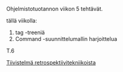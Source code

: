 Ohjelmistotuotannon viikon 5 tehtävät.

tällä viikolla:

1. tag -treeniä
2. Command -suunnittelumallin harjoittelua

T.6

[Tiivistelmä retrospektiivitekniikoista](https://github.com/HegePI/ohtu_viikko5/blob/master/retro.md "retro.md")